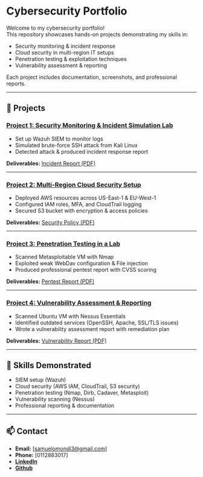 # Cybersecurity Portfolio

Welcome to my cybersecurity portfolio!  
This repository showcases hands-on projects demonstrating my skills in:  
- Security monitoring & incident response  
- Cloud security in multi-region IT setups  
- Penetration testing & exploitation techniques  
- Vulnerability assessment & reporting  

Each project includes documentation, screenshots, and professional reports.  

---

## 📂 Projects

### [Project 1: Security Monitoring & Incident Simulation Lab](./project1-soc-lab/SEIM-lab.md)
- Set up Wazuh SIEM to monitor logs
- Simulated brute-force SSH attack from Kali Linux
- Detected attack & produced incident response report  

**Deliverables:** [Incident Report (PDF)](./project1-soc-lab/incident-report.pdf)

---

### [Project 2: Multi-Region Cloud Security Setup](./project2-cloud-security/cloud-security.md)
- Deployed AWS resources across US-East-1 & EU-West-1
- Configured IAM roles, MFA, and CloudTrail logging
- Secured S3 bucket with encryption & access policies  

**Deliverables:** [Security Policy (PDF)](./project2-cloud-security/security-policy.pdf) 

---

### [Project 3: Penetration Testing in a Lab](./project3-pentest/pentest-lab.md)
- Scanned Metasploitable VM with Nmap
- Exploited weak WebDav configuration & File injection
- Produced professional pentest report with CVSS scoring  

**Deliverables:** [Pentest Report (PDF)](./project3-pentest/pentest-report.pdf)

---

### [Project 4: Vulnerability Assessment & Reporting](./project4-vulnerability-scan/vulnerability-scan.md)
- Scanned Ubuntu VM with Nessus Essentials
- Identified outdated services (OpenSSH, Apache, SSL/TLS issues)
- Wrote a vulnerability assessment report with remediation plan  

**Deliverables:** [Vulnerability Report (PDF)](./project4-vulnerability-scan/vulnerability-report.pdf)

---

## 🔧 Skills Demonstrated
- SIEM setup (Wazuh)
- Cloud security (AWS IAM, CloudTrail, S3 security)
- Penetration testing (Nmap, Dirb, Cadaver, Metasploit)
- Vulnerability scanning (Nessus)
- Professional reporting & documentation

---

## 📫 Contact
- **Email:** [samuelomondi3@gmail.com]
- **Phone:** [0112883017]
- [**LinkedIn**](https://www.linkedin.com/in/samuel-omondi-otieno/) 
- [**Github**](https://github.com/samuelomondi)
